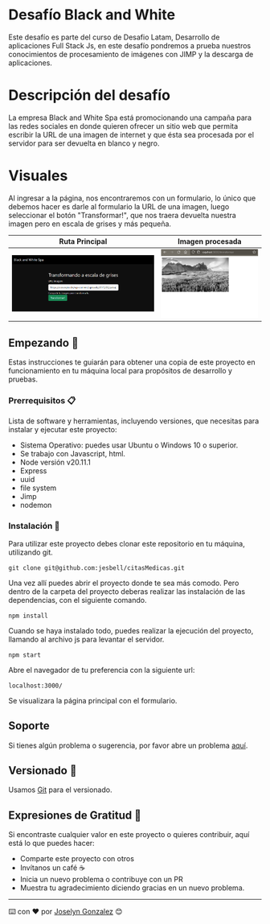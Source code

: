# Desafío Black and White
Este desafío es parte del curso de Desafio Latam, Desarrollo de aplicaciones Full Stack Js, en este desafío pondremos a prueba nuestros conocimientos de procesamiento de imágenes con JIMP y la descarga de aplicaciones.


# Descripción del desafío
La empresa Black and White Spa está promocionando una campaña para las redes sociales en donde quieren ofrecer un sitio web que permita escribir la URL de una imagen de internet y que ésta sea procesada por el servidor para ser devuelta en blanco y negro.

# Visuales


Al ingresar a la página, nos encontraremos con un formulario, lo único que debemos hacer es darle al formulario la URL de una imagen, luego seleccionar el botón "Transformar!", que nos traera devuelta nuestra imagen pero en escala de grises y más pequeña.


| Ruta Principal | Imagen procesada |
| --- | -- |
| ![ruta_principal](/assets/principal.png)| ![imagen_procesada](/assets/procesada.png) |

## Empezando 🚀

Estas instrucciones te guiarán para obtener una copia de este proyecto en funcionamiento en tu máquina local para propósitos de desarrollo y pruebas.

### Prerrequisitos 📋

Lista de software y herramientas, incluyendo versiones, que necesitas para instalar y ejecutar este proyecto:

- Sistema Operativo: puedes usar Ubuntu o Windows 10 o superior.
- Se trabajo con Javascript, html.
- Node versión v20.11.1
- Express
- uuid
- file system
- Jimp
- nodemon

### Instalación 🔧

Para utilizar este proyecto debes clonar este repositorio en tu máquina, utilizando git.

```
git clone git@github.com:jesbell/citasMedicas.git
```

Una vez allí puedes abrir el proyecto donde te sea más comodo. Pero dentro de la carpeta del proyecto deberas realizar las instalación de las dependencias, con el siguiente comando.
```
npm install
```

Cuando se haya instalado todo, puedes realizar la ejecución del proyecto, llamando al archivo js para levantar el servidor.
```
npm start
```

Abre el navegador de tu preferencia con la siguiente url:
```
localhost:3000/
```

Se visualizara la página principal con el formulario.

## Soporte

Si tienes algún problema o sugerencia, por favor abre un problema [aquí](https://github.com/jesbell/citasMedicas/issues).

## Versionado  📌

Usamos [Git](https://git-scm.com) para el versionado.

## Expresiones de Gratitud 🎁

Si encontraste cualquier valor en este proyecto o quieres contribuir, aquí está lo que puedes hacer:

- Comparte este proyecto con otros
- Invítanos un café ☕
- Inicia un nuevo problema o contribuye con un PR
- Muestra tu agradecimiento diciendo gracias en un nuevo problema.

---

⌨️ con ❤️ por [Joselyn Gonzalez](https://github.com/jesbell) 😊
